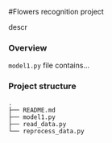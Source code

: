 #Flowers recognition project

descr 

### Overview
`model1.py` file contains...

### Project structure
```
.
├── README.md
├── model1.py
├── read_data.py
└── reprocess_data.py
```